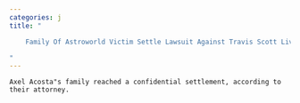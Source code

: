 ```yaml
---
categories: j
title: "

    Family Of Astroworld Victim Settle Lawsuit Against Travis Scott Live Nation

"
---
```



    Axel Acosta"s family reached a confidential settlement, according to their attorney.

